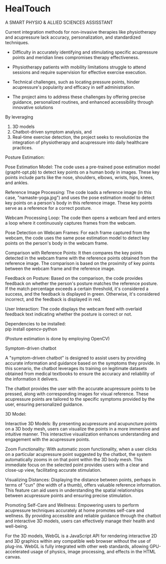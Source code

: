 # HealTouch
A SMART PHYSIO &amp; ALLIED SCIENCES ASSISSTANT

Current integration methods for non-invasive therapies like
physiotherapy and acupressure lack accuracy, personalization, and
standardized techniques.
- Difficulty in accurately identifying and stimulating specific
acupressure points and meridian lines compromises therapy
effectiveness.
- Physiotherapy patients with mobility limitations struggle to attend
sessions and require supervision for effective exercise execution.

- Technical challenges, such as locating pressure points,
hinder acupressure's popularity and efficacy in self administration.
- The project aims to address these challenges by offering
precise guidance, personalized routines, and enhanced
accessibility through innovative solutions

By leveraging
1. 3D models
2. Chatbot-driven symptom analysis, and
3. Real-time exercise detection, the project seeks to
revolutionize the integration of physiotherapy and
acupressure into daily healthcare practices.

Posture Estimation:

Pose Estimation Model: The code uses a pre-trained pose estimation model (grapht-opt.pb) to detect key points on a human body in images. These key points include parts like the nose, shoulders, elbows, wrists, hips, knees, and ankles.

Reference Image Processing: The code loads a reference image (in this case, "namaste-yoga.jpg") and uses the pose estimation model to detect key points on a person's body in this reference image. These key points serve as a reference for a correct posture.

Webcam Processing Loop: The code then opens a webcam feed and enters a loop where it continuously captures frames from the webcam.

Pose Detection on Webcam Frames: For each frame captured from the webcam, the code uses the same pose estimation model to detect key points on the person's body in the webcam frame.

Comparison with Reference Points: It then compares the key points detected in the webcam frame with the reference points obtained from the reference image. The comparison is based on the proximity of key points between the webcam frame and the reference image.

Feedback on Posture: Based on the comparison, the code provides feedback on whether the person's posture matches the reference posture. If the match percentage exceeds a certain threshold, it's considered a success, and the feedback is displayed in green. Otherwise, it's considered incorrect, and the feedback is displayed in red.

User Interaction: The code displays the webcam feed with overlaid feedback text indicating whether the posture is correct or not.

   Dependencies to be installed:  
      pip install opencv-python

(Posture estimation is done by employing OpenCV)

Symptom-driven chatbot

A "symptom-driven chatbot" is designed to assist users by providing accurate information and guidance based on the symptoms they provide. In this scenario, the chatbot leverages its training on legitimate datasets obtained from medical textbooks to ensure the accuracy and reliability of the information it delivers.

The chatbot provides the user with the accurate acupressure points to be pressed, along with corresponding images for visual reference. These acupressure points are tailored to the specific symptoms provided by the user, ensuring personalized guidance.

3D Model:

Interactive 3D Models: By presenting acupressure and acupuncture points on a 3D body mesh, users can visualize the points in a more immersive and intuitive manner. This interactive visualization enhances understanding and engagement with the acupressure points.

Zoom Functionality: With automatic zoom functionality, when a user clicks on a particular acupressure point suggested by the chatbot, the system automatically zooms in on that point within the 3D body mesh. This immediate focus on the selected point provides users with a clear and close-up view, facilitating accurate stimulation.

Visualizing Distances: Displaying the distance between points, perhaps in terms of "cun" (the width of a thumb), offers valuable reference information. This feature can aid users in understanding the spatial relationships between acupressure points and ensuring precise stimulation.

Promoting Self-Care and Wellness: Empowering users to perform acupressure techniques accurately at home promotes self-care and wellness. By providing accessible and reliable guidance through the chatbot and interactive 3D models, users can effectively manage their health and well-being.

For the 3D models, WebGL is a JavaScript API for rendering interactive 2D and 3D graphics within any compatible web browser without the use of plug-ins. WebGL is fully integrated with other web standards, allowing GPU-accelerated usage of physics, image processing, and effects in the HTML canvas.
